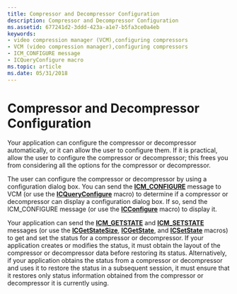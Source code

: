 ```yaml
---
title: Compressor and Decompressor Configuration
description: Compressor and Decompressor Configuration
ms.assetid: 677241d2-3ddd-423a-a1e7-b5fa3ce0a4eb
keywords:
- video compression manager (VCM),configuring compressors
- VCM (video compression manager),configuring compressors
- ICM_CONFIGURE message
- ICQueryConfigure macro
ms.topic: article
ms.date: 05/31/2018
---
```


# Compressor and Decompressor Configuration

Your application can configure the compressor or decompressor automatically, or it can allow the user to configure them. If it is practical, allow the user to configure the compressor or decompressor; this frees you from considering all the options for the compressor or decompressor.

The user can configure the compressor or decompressor by using a configuration dialog box. You can send the [**ICM\_CONFIGURE**](icm-configure.md) message to VCM (or use the [**ICQueryConfigure**](/windows/desktop/api/Vfw/nf-vfw-icqueryconfigure) macro) to determine if a compressor or decompressor can display a configuration dialog box. If so, send the ICM\_CONFIGURE message (or use the [**ICConfigure**](/windows/desktop/api/Vfw/nf-vfw-icconfigure) macro) to display it.

Your application can send the [**ICM\_GETSTATE**](icm-getstate.md) and [**ICM\_SETSTATE**](icm-setstate.md) messages (or use the [**ICGetStateSize**](/windows/desktop/api/Vfw/nf-vfw-icgetstatesize), [**ICGetState**](/windows/desktop/api/Vfw/nf-vfw-icgetstate), and [**ICSetState**](/windows/desktop/api/Vfw/nf-vfw-icsetstate) macros) to get and set the status for a compressor or decompressor. If your application creates or modifies the status, it must obtain the layout of the compressor or decompressor data before restoring its status. Alternatively, if your application obtains the status from a compressor or decompressor and uses it to restore the status in a subsequent session, it must ensure that it restores only status information obtained from the compressor or decompressor it is currently using.

 

 





